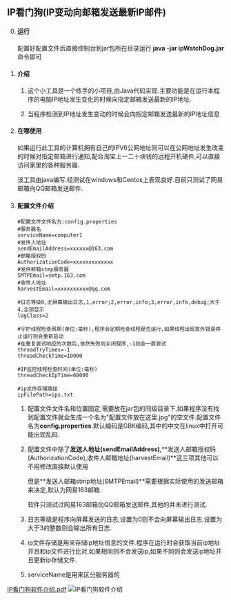 
## IP看门狗(IP变动向邮箱发送最新IP邮件)
0. #### 运行
   配置好配置文件后直接控制台到jar包所在目录运行 **java -jar ipWatchDog.jar** 命令即可
2. #### 介绍

   1. 这个小工具是一个练手的小项目,由Java代码实现.主要功能是在运行本程序的电脑IP地址发生变化的时候向指定邮箱发送最新的IP地址.

   2. 当程序检测到IP地址发生变动的时候会向指定邮箱发送最新的IP地址信息

2. #### 在哪使用

   如果运行此工具的计算机拥有自己的IPV6公网地址则可以在公网地址发生改变的时候对指定邮箱进行通知,配合淘宝上一二十块钱的远程开机硬件,可以直接访问家里的各种服务器.

   该工具由java编写.经测试在windows和Centos上表现良好.目前只测试了网易邮箱向QQ邮箱发送邮件.

3. #### 配置文件介绍

   ```properties
   #配置文件文件名为:config.properties
   #服务器名
   serviceName=computer1
   #发件人地址
   sendEmailAddress=xxxxxx@163.com
   #邮箱授权码
   AuthorizationCode=xxxxxxxxxxxxx
   #发件邮箱stmp服务器
   SMTPEmail=smtp.163.com
   #收件人地址
   harvestEmail=xxxxxxxxxx@qq.com
   
   #日志等级0,无屏幕输出日志,1,error;2,error,info;3,error,info,debug;大于4,全部显示
   logClass=2
   
   #守护线程检查周期(单位:毫秒),程序会定期检查线程是否运行,如果线程出现意外错误停止运行则会重新启动
   #在重复尝试响应的次数后,依然失败则关闭程序,-1则会一直尝试
   threadTryTimes=-1
   threadCheckTime=10000
   
   #IP监控线程检查时间(单位:毫秒)
   threadCheckIpTime=60000
   
   #ip文件存储路径
   ipFilePath=ips.txt
   
   ```

   1. 配置文件文件名和位置固定,需要放在jar包的同级目录下,如果程序没有找到配置文件就会生成一个名为"配置文件放在这里.jpg"的空文件.配置文件名为**config.properties**.默认编码是GBK编码,其中的中文在linux中打开可能出现乱码.

   2. 配置文件中除了**发送人地址(sendEmailAddress)**,**发送人邮箱授权码(AuthorizationCode),收件人邮箱地址(harvestEmail)**这三项其他可以不用修改直接默认使用

      但是**发送人邮箱stmp地址(SMTPEmail)**需要根据实际使用的发送邮箱来决定,默认为网易163邮箱.

      软件只测试过网易163邮箱向QQ邮箱发送邮件,其他的并未进行测试.

   3. 日志等级是程序向屏幕发送的日志,设置为0则不会向屏幕输出日志.设置为大于3的整数则会输出所有日志.

   4. ip文件存储是用来存储ip地址信息的文件.程序在运行时会获取当前ip地址并且和ip文件进行比对,如果相同则不会发送ip,如果不同则会发送ip地址并且更新ip存储文件.

   5. serviceName是用来区分服务器的

   

[IP看门狗软件介绍.pdf](https://github.com/w1597964734/ip_watch_dog/files/8845834/IP.pdf)
![IP看门狗软件介绍](https://user-images.githubusercontent.com/42634357/172201085-ac746b25-7eb3-409e-81ca-9fbb878aff91.png)
